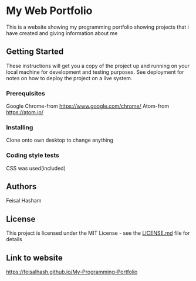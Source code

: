 # My Web Portfolio

This is a website showing my programming portfolio showing projects that i have created and giving information about me

## Getting Started

These instructions will get you a copy of the project up and running on your local machine for development and testing purposes. See deployment for notes on how to deploy the project on a live system.

### Prerequisites

Google Chrome-from https://www.google.com/chrome/
Atom-from https://atom.io/

### Installing

Clone onto own desktop to change anything


### Coding style tests

CSS was used(included)

## Authors

Feisal Hasham

## License

This project is licensed under the MIT License - see the [LICENSE.md](LICENSE.md) file for details

## Link to website

https://feisalhash.github.io/My-Programming-Portfolio
